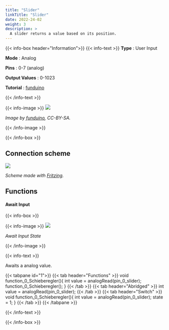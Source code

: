 ```yaml
---
title: "Slider"
linkTitle: "Slider"
date: 2022-24-02
weight: 3
description: >
  A slider returns a value based on its position.
---
```


{{< info-box header="Information">}}
{{< info-text >}}
  **Type** : User Input

  **Mode** : Analog

  **Pins** : 0-7 (analog)

  **Output Values** : 0-1023

  **Tutorial** : [funduino](https://funduino.de/nr-15-schieberegler) 

  {{< /info-text >}}

  {{< info-image >}}
   ![](https://funduinoshop.com/media/image/bc/34/ce/schiebepotentiometer_linearpotentiometer_10k_ohm_rueckansicht.jpg)
   
   _Image by [funduino](https://funduinoshop.com/media/image/bc/34/ce/schiebepotentiometer_linearpotentiometer_10k_ohm_rueckansicht.jpg), CC-BY-SA._

  {{< /info-image >}}

{{< /info-box >}}

## Connection scheme
![](/docs/connectionplan/steckplan_slider.png)
   
  _Scheme made with [Fritzing](https://fritzing.org/)._

## Functions

#### Await Input

{{< info-box >}}

  {{< info-image >}}
   ![](/docs/components/slider.png)
   
   _Await Input State_

  {{< /info-image >}}

{{< info-text >}}

Awaits a analog value.
  
  {{< tabpane id="1">}}
  {{< tab header="Functions" >}}
void function_0_Schieberegler(){
int value = analogRead(pin_0_slider);
function_0_Schieberegler();
}
  {{< /tab >}}
  {{< tab header="Abridged" >}}
int value = analogRead(pin_0_slider);
  {{< /tab >}}
  {{< tab header="Switch" >}}
void function_0_Schieberegler(){
int value = analogRead(pin_0_slider);
state = 1;
}
  {{< /tab >}}
{{< /tabpane >}}

  {{< /info-text >}}

{{< /info-box >}}